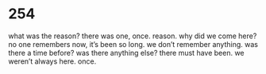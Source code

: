 # 254

what was the reason? there was one, once. reason. why did we come here? no one remembers now, it’s been so long. we don’t remember anything. was there a time before? was there anything else? there must have been. we weren’t always here. once.